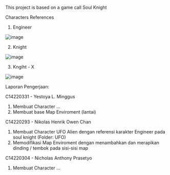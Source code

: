 This project is based on a game call Soul Knight

Characters References
1. Engineer
   
![image](https://github.com/NikoHoc/SoulKnight/assets/128313978/6b45dc62-d51a-486f-8404-99705a6b4980)

2. Knight
   
![image](https://github.com/NikoHoc/SoulKnight/assets/128313978/38f6c967-8241-49b6-90fa-61d92c220933)

3. Kngiht - X
   
![image](https://github.com/NikoHoc/SoulKnight/assets/128332966/356389d5-b50d-4704-85f8-def18ff9724c)


Laporan Pengerjaan:

C14220331 - Yestoya L. Minggus
  1. Membuat Character ...
  2. Membuat base Map Enviroment (lantai)

C14220293 - Nikolas Henrik Owen Chan
  1. Membuat Character UFO Alien dengan referensi karakter Engineer pada soul knight (Folder: UFO)
  2. Memodifikasi Map Enviroment dengan menambahkan dan merapikan dinding / tembok pada sisi-sisi map

C14220304 - Nicholas Anthony Prasetyo
  1. Membuat Character ...

